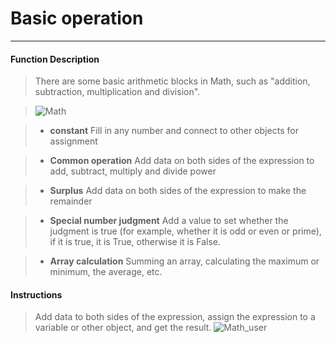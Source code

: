# Basic operation
__________________________

#### Function Description

>There are some basic arithmetic blocks in Math, such as "addition, subtraction, multiplication and division".

>![Math](/image/Operation/Math.jpg)

>* __constant__
Fill in any number and connect to other objects for assignment

>* __Common operation__
Add data on both sides of the expression to add, subtract, multiply and divide power

>* __Surplus__
Add data on both sides of the expression to make the remainder

>* __Special number judgment__
Add a value to set whether the judgment is true (for example, whether it is odd or even or prime), if it is true, it is True, otherwise it is False.

>* __Array calculation__
Summing an array, calculating the maximum or minimum, the average, etc.


#### Instructions

>Add data to both sides of the expression, assign the expression to a variable or other object, and get the result.
>![Math_user](/image/Operation/Math_user.gif)


